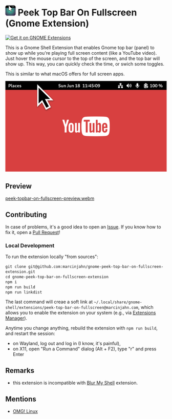 # <img width="32px" src="./img/icon-128.webp" alt="project icon" /> Peek Top Bar On Fullscreen (Gnome Extension)

<a href="https://extensions.gnome.org/extension/6048/peek-top-bar-on-fullscreen/">
<img src="https://raw.githubusercontent.com/marcinjahn/gnome-peek-top-bar-on-fullscreen-extension/main/img/get-it-on-ego.svg" height="100" alt="Get it on GNOME Extensions"/>
</a>

This is a Gnome Shell Extension that enables Gnome top bar (panel) to show up
while you're playing full screen content (like a YouTube video). Just hover the
mouse cursor to the top of the screen, and the top bar will show up. This way,
you can quickly check the time, or swich some toggles.

This is similar to what macOS offers for full screen apps.

![Project preview](./img/preview.webp)

## Preview

[peek-topbar-on-fullscreen-preview.webm](https://github.com/marcinjahn/gnome-top-bar-on-fullscreen-extension/assets/10273406/91fb0638-8dcd-421f-8be0-a9457c02cbc7)

## Contributing

In case of problems, it's a good idea to open an
[Issue](https://github.com/marcinjahn/gnome-peek-top-bar-on-fullscreen-extension/issues).
If you know how to fix it, open a [Pull
Request](https://github.com/marcinjahn/gnome-peek-top-bar-on-fullscreen-extension/pulls)!

### Local Development

To run the extension locally "from sources":

```
git clone git@github.com:marcinjahn/gnome-peek-top-bar-on-fullscreen-extension.git
cd gnome-peek-top-bar-on-fullscreen-extension
npm i
npm run build
npm run linkdist
```

The last command will creae a soft link at
`~/.local/share/gnome-shell/extensions/peek-top-bar-on-fullscreen@marcinjahn.com`,
which allows you to enable the extension on your system (e.g., via [Extensions
Manager](https://flathub.org/apps/com.mattjakeman.ExtensionManager)).

Anytime you change anything, rebuild the extension with `npm run build`, and
restart the session:

- on Wayland, log out and log in (I know, it's painful),
- on X11, open "Run a Command" dialog (Alt + F2), type "r" and press Enter

## Remarks

- this extension is incompatible with [Blur My
  Shell](https://extensions.gnome.org/extension/3193/blur-my-shell/) extension.

## Mentions

- [OMG! Linux](https://www.omglinux.com/show-top-bar-in-fullscreen-on-gnome-shell/)
